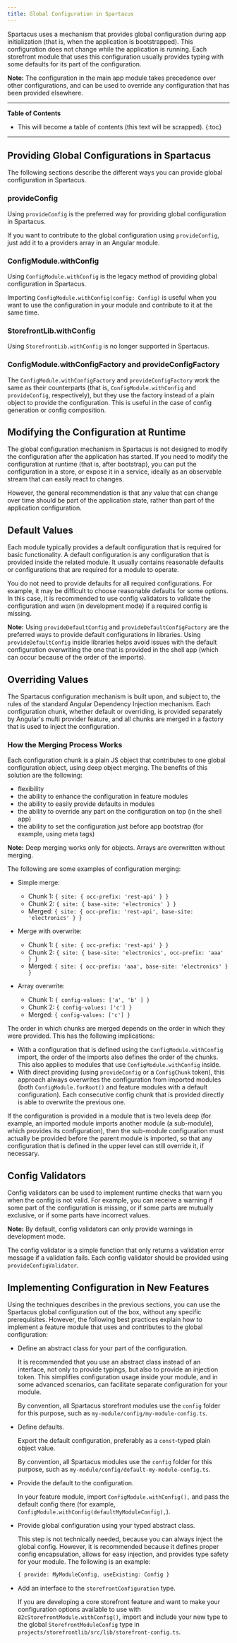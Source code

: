 ```yaml
---
title: Global Configuration in Spartacus
---
```


Spartacus uses a mechanism that provides global configuration during app initialization (that is, when the application is bootstrapped). This configuration does not change while the application is running. Each storefront module that uses this configuration usually provides typing with some defaults for its part of the configuration.

**Note:** The configuration in the main app module takes precedence over other configurations, and can be used to override any configuration that has been provided elsewhere.

***

**Table of Contents**

- This will become a table of contents (this text will be scrapped).
{:toc}

***

## Providing Global Configurations in Spartacus

The following sections describe the different ways you can provide global configuration in Spartacus.

### provideConfig

Using `provideConfig` is the preferred way for providing global configuration in Spartacus.

If you want to contribute to the global configuration using `provideConfig`, just add it to a providers array in an Angular module.

### ConfigModule.withConfig

Using `ConfigModule.withConfig` is the legacy method of providing global configuration in Spartacus.

Importing `ConfigModule.withConfig(config: Config)` is useful when you want to use the configuration in your module and contribute to it at the same time.

### StorefrontLib.withConfig

Using `StorefrontLib.withConfig` is no longer supported in Spartacus.

### ConfigModule.withConfigFactory and provideConfigFactory

The `ConfigModule.withConfigFactory` and `provideConfigFactory` work the same as their counterparts (that is, `ConfigModule.withConfig` and `provideConfig`, respectively), but they use the factory instead of a plain object to provide the configuration. This is useful in the case of config generation or config composition.

## Modifying the Configuration at Runtime

The global configuration mechanism in Spartacus is not designed to modify the configuration after the application has started. If you need to modify the configuration at runtime (that is, after bootstrap), you can put the configuration in a store, or expose it in a service, ideally as an observable stream that can easily react to changes.

However, the general recommendation is that any value that can change over time should be part of the application state, rather than part of the application configuration.

## Default Values

Each module typically provides a default configuration that is required for basic functionality. A default configuration is any configuration that is provided inside the related module. It usually contains reasonable defaults or configurations that are required for a module to operate.

You do not need to provide defaults for all required configurations. For example, it may be difficult to choose reasonable defaults for some options. In this case, it is recommended to use config validators to validate the configuration and warn (in development mode) if a required config is missing.

**Note:** Using `provideDefaultConfig` and `provideDefaultConfigFactory` are the preferred ways to provide default configurations in libraries. Using `provideDefaultConfig` inside libraries helps avoid issues with the default configuration overwriting the one that is provided in the shell app (which can occur because of the order of the imports).

## Overriding Values

The Spartacus configuration mechanism is built upon, and subject to, the rules of the standard Angular Dependency Injection mechanism. Each configuration chunk, whether default or overriding, is provided separately by Angular's multi provider feature, and all chunks are merged in a factory that is used to inject the configuration.

### How the Merging Process Works

Each configuration chunk is a plain JS object that contributes to one global configuration object, using deep object merging. The benefits of this solution are the following:

- flexibility
- the ability to enhance the configuration in feature modules
- the ability to easily provide defaults in modules
- the ability to override any part on the configuration on top (in the shell app)
- the ability to set the configuration just before app bootstrap (for example, using meta tags)

**Note:** Deep merging works only for objects. Arrays are overwritten without merging.

The following are some examples of configuration merging:

- Simple merge:

  - Chunk 1: `{ site: { occ-prefix: 'rest-api' } }`
  - Chunk 2: `{ site: { base-site: 'electronics' } }`
  - Merged: `{ site: { occ-prefix: 'rest-api', base-site: 'electronics' } }`

- Merge with overwrite:

  - Chunk 1: `{ site: { occ-prefix: 'rest-api' } }`
  - Chunk 2: `{ site: { base-site: 'electronics', occ-prefix: 'aaa' } }`
  - Merged: `{ site: { occ-prefix: 'aaa', base-site: 'electronics' } }`

- Array overwrite:

  - Chunk 1: `{ config-values: ['a', 'b' ] }`
  - Chunk 2: `{ config-values: ['c'] }`
  - Merged: `{ config-values: ['c'] }`

The order in which chunks are merged depends on the order in which they were provided. This has the following implications:

- With a configuration that is defined using the `ConfigModule.withConfig` import, the order of the imports also defines the order of the chunks. This also applies to modules that use `ConfigModule.withConfig` inside.
- With direct providing (using `provideConfig` or a `ConfigChunk` token), this approach always overwrites the configuration from imported modules (both `ConfigModule.forRoot()` and feature modules with a default configuration). Each consecutive config chunk that is provided directly is able to overwrite the previous one.

If the configuration is provided in a module that is two levels deep (for example, an imported module imports another module (a sub-module), which provides its configuration), then the sub-module configuration must actually be provided before the parent module is imported, so that any configuration that is defined in the upper level can still override it, if necessary.

## Config Validators

Config validators can be used to implement runtime checks that warn you when the config is not valid. For example, you can receive a warning if some part of the configuration is missing, or if some parts are mutually exclusive, or if some parts have incorrect values.

**Note:** By default, config validators can only provide warnings in development mode.

The config validator is a simple function that only returns a validation error message if a validation fails. Each config validator should be provided using `provideConfigValidator`.

## Implementing Configuration in New Features

Using the techniques describes in the previous sections, you can use the Spartacus global configuration out of the box, without any specific prerequisites. However, the following best practices explain how to implement a feature module that uses and contributes to the global configuration:

- Define an abstract class for your part of the configuration.

  It is recommended that you use an abstract class instead of an interface, not only to provide typings, but also to provide an injection token. This simplifies configuration usage inside your module, and in some advanced scenarios, can facilitate separate configuration for your module.

  By convention, all Spartacus storefront modules use the `config` folder for this purpose, such as `my-module/config/my-module-config.ts`.

- Define defaults.

  Export the default configuration, preferably as a `const`-typed plain object value.  

  By convention, all Spartacus modules use the `config` folder for this purpose, such as `my-module/config/default-my-module-config.ts`.

- Provide the default to the configuration.

  In your feature module, import `ConfigModule.withConfig(),` and pass the default config there (for example, `ConfigModule.withConfig(defaultMyModuleConfig),`).

- Provide global configuration using your typed abstract class.

  This step is not technically needed, because you can always inject the global config. However, it is recommended because it defines proper config encapsulation, allows for easy injection, and provides type safety for your module. The following is an example:

  ```typescript
  { provide: MyModuleConfig, useExisting: Config }
  ```

- Add an interface to the `storefrontConfiguration` type.

  If you are developing a core storefront feature and want to make your configuration options available to use with `B2cStorefrontModule.withConfig()`, import and include your new type to the global `StorefrontModuleConfig` type in `projects/storefrontlib/src/lib/storefront-config.ts`.
